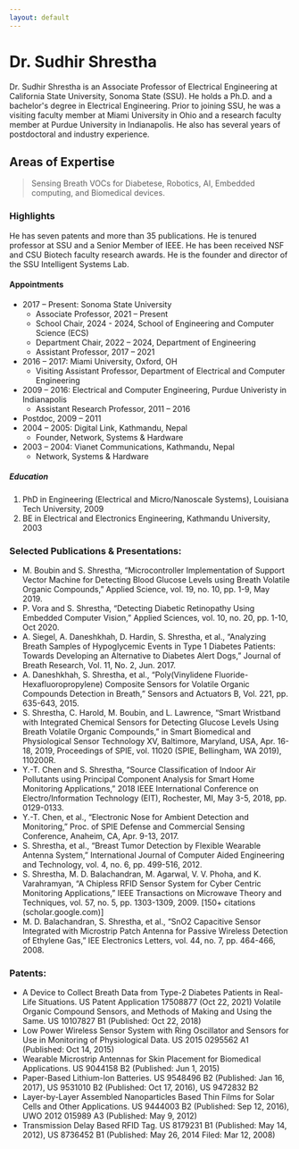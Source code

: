 ```yaml
---
layout: default
---
```


<!-- Text can be **bold**, _italic_, or ~~strikethrough~~. -->

<!-- [Link to another page](./another-page.html). -->

<!-- There should be whitespace between paragraphs.

There should be whitespace between paragraphs. We recommend including a README, or a file with information about your project. -->

# Dr. Sudhir Shrestha

Dr. Sudhir Shrestha is an Associate Professor of Electrical Engineering at California State University, Sonoma State (SSU). He holds a Ph.D. and a bachelor's degree in Electrical Engineering. Prior to joining SSU, he was a visiting faculty member at Miami University in Ohio and a research faculty member at Purdue University in Indianapolis. He also has several years of postdoctoral and industry experience. 

## Areas of Expertise

>Sensing Breath VOCs for Diabetese, 
>Robotics,
>AI,
>Embedded computing, and
>Biomedical devices.

### Highlights

He has seven patents and more than 35 publications. He is tenured professor at SSU and a Senior Member of IEEE. He has been received NSF and CSU Biotech faculty research awards. He is the founder and director of the SSU Intelligent Systems Lab.  

#### Appointments

*  2017 – Present: Sonoma State University
    * Associate Professor, 2021 – Present
    * School Chair, 2024 - 2024, School of Engineering and Computer Science (ECS)
    * Department Chair, 2022  – 2024, Department of Engineering
    * Assistant Professor, 2017 – 2021
*  2016 – 2017:  Miami University, Oxford, OH
   * Visiting Assistant Professor, Department of Electrical and Computer Engineering
*  2009 – 2016: Electrical and Computer Engineering, Purdue Univeristy in Indianapolis
   * Assistant Research Professor, 2011 – 2016
  *  Postdoc, 2009 – 2011
*  2004 – 2005: Digital Link, Kathmandu, Nepal
   * Founder, Network, Systems & Hardware
*  2003 – 2004: Vianet Communications, Kathmandu, Nepal
   * Network, Systems & Hardware

##### Education

1.  PhD in Engineering (Electrical and Micro/Nanoscale Systems), Louisiana Tech University, 2009
2.  BE in Electrical and Electronics Engineering, Kathmandu University, 2003

<!-- ###### Header 6

| head1        | head two          | three |
|:-------------|:------------------|:------|
| ok           | good swedish fish | nice  |
| out of stock | good and plenty   | nice  |
| ok           | good `oreos`      | hmm   |
| ok           | good `zoute` drop | yumm  |

### There's a horizontal rule below this.

* * * -->

### Selected Publications & Presentations:

*   M. Boubin and S. Shrestha, “Microcontroller Implementation of Support Vector Machine for Detecting Blood Glucose Levels using Breath Volatile Organic Compounds,” Applied Science, vol. 19, no. 10, pp. 1-9, May 2019.
*   P. Vora and S. Shrestha, “Detecting Diabetic Retinopathy Using Embedded Computer Vision,” Applied Sciences, vol. 10, no. 20, pp. 1-10, Oct 2020.
*   A. Siegel, A. Daneshkhah, D. Hardin, S. Shrestha, et al., “Analyzing Breath Samples of Hypoglycemic Events in Type 1 Diabetes Patients: Towards Developing an Alternative to Diabetes Alert Dogs,” Journal of Breath Research, Vol. 11, No. 2, Jun. 2017.
*   A. Daneshkhah, S. Shrestha, et al., “Poly(Vinylidene Fluoride-Hexafluoropropylene) Composite Sensors for Volatile Organic Compounds Detection in Breath,” Sensors and Actuators B, Vol. 221, pp. 635-643, 2015.
*   S. Shrestha, C. Harold, M. Boubin, and L. Lawrence, “Smart Wristband with Integrated Chemical Sensors for Detecting Glucose Levels Using Breath Volatile Organic Compounds,” in Smart Biomedical and Physiological Sensor Technology XV, Baltimore, Maryland, USA, Apr. 16-18, 2019, Proceedings of SPIE, vol. 11020 (SPIE, Bellingham, WA 2019), 110200R.
*   Y.-T. Chen and S. Shrestha, “Source Classification of Indoor Air Pollutants using Principal Component Analysis for Smart Home Monitoring Applications,” 2018 IEEE International Conference on Electro/Information Technology (EIT), Rochester, MI, May 3-5, 2018, pp. 0129-0133.
*   Y.-T. Chen,  et al., “Electronic Nose for Ambient Detection and Monitoring,” Proc. of SPIE Defense and Commercial Sensing Conference, Anaheim, CA, Apr. 9-13, 2017.
*   S. Shrestha, et al., “Breast Tumor Detection by Flexible Wearable Antenna System,” International Journal of Computer Aided Engineering and Technology, vol. 4, no. 6, pp. 499-516, 2012.
*   S. Shrestha, M. D. Balachandran, M. Agarwal, V. V. Phoha, and K. Varahramyan, “A Chipless RFID Sensor System for Cyber Centric Monitoring Applications,” IEEE Transactions on Microwave Theory and Techniques, vol. 57, no. 5, pp. 1303-1309, 2009. [150+ citations (scholar.google.com)]
*   M. D. Balachandran, S. Shrestha, et al., “SnO2 Capacitive Sensor Integrated with Microstrip Patch Antenna for Passive Wireless Detection of Ethylene Gas,” IEE Electronics Letters, vol. 44, no. 7, pp. 464-466, 2008.

### Patents:

*  A Device to Collect Breath Data from Type-2 Diabetes Patients in Real-Life Situations. US Patent Application  17508877 (Oct 22, 2021)
Volatile Organic Compound Sensors, and Methods of Making and Using the Same. US 10107827 B1 (Published: Oct 22, 2018)
*  Low Power Wireless Sensor System with Ring Oscillator and Sensors for Use in Monitoring of Physiological Data. US 2015 0295562 A1 (Published: Oct 14, 2015)
*  Wearable Microstrip Antennas for Skin Placement for Biomedical Applications. US 9044158 B2 (Published: Jun 1, 2015)
*  Paper-Based Lithium-Ion Batteries. US 9548496 B2 (Published: Jan 16, 2017), US 9531010 B2 (Published: Oct 17, 2016), US 9472832 B2
*  Layer-by-Layer Assembled Nanoparticles Based Thin Films for Solar Cells and Other Applications. US 9444003 B2 (Published: Sep 12, 2016), UWO 2012 015989 A3 (Published: May 9, 2012)
*  Transmission Delay Based RFID Tag. US 8179231 B1 (Published: May 14, 2012), US 8736452 B1 (Published: May 26, 2014 Filed: Mar 12, 2008)

<!-- ### And a nested list:

- level 1 item
  - level 2 item
  - level 2 item
    - level 3 item
    - level 3 item
- level 1 item
  - level 2 item
  - level 2 item
  - level 2 item
- level 1 item
  - level 2 item
  - level 2 item
- level 1 item

### Small image

![ISL](profshrestha.github.io/images/isl_1.jpg)

### Large image

![Branching](https://guides.github.com/activities/hello-world/branching.png)


### Definition lists can be used with HTML syntax.

<dl>
<dt>Name</dt>
<dd>Godzilla</dd>
<dt>Born</dt>
<dd>1952</dd>
<dt>Birthplace</dt>
<dd>Japan</dd>
<dt>Color</dt>
<dd>Green</dd>
</dl>

```
Long, single-line code blocks should not wrap. They should horizontally scroll if they are too long. This line should be long enough to demonstrate this.
```

```
The final element.
```
-->
